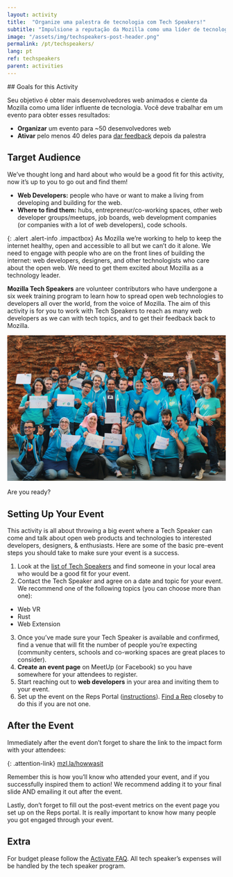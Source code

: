 ```yaml
---
layout: activity
title:  "Organize uma palestra de tecnologia com Tech Speakers!"
subtitle: "Impulsione a reputação da Mozilla como uma líder de tecnologia entre os desenvolvedores Web organizando um evento e convidando um Tech Speaker."
image: "/assets/img/techspeakers-post-header.png"
permalink: /pt/techspeakers/
lang: pt
ref: techspeakers
parent: activities
---
```


<div class="col-md-3 hidden-xs pull-right" markdown="1">
## Goals for this Activity

Seu objetivo é obter mais desenvolvedores web animados e ciente da Mozilla como uma líder influente de tecnologia. Você deve trabalhar em um evento para obter esses resultados:

* **Organizar** um evento para ~50 desenvolvedores web
* **Ativar** pelo menos 40 deles para [dar feedback](mzl.la/howwasit) depois da palestra

## Target Audience

We’ve thought long and hard about who would be a good fit for this activity, now it’s up to you to go out and find them!

* **Web Developers:** people who have or want to make a living from developing and building for the web.
* **Where to find them:** hubs, entrepreneur/co-working spaces, other web developer groups/meetups, job boards, web development companies (or companies with a lot of web developers), code schools.
</div>

<div class="col-md-9" markdown="1">

{: .alert .alert-info .impactbox}
<span class="glyphicon glyphicon-ok-circle" aria-hidden="true"></span>
As Mozilla we’re working to help to keep the internet healthy, open and accessible to all but we can’t do it alone. We need to engage with people who are on the front lines of building the internet: web developers, designers, and other technologists who care about the open web. We need to get them excited about Mozilla as a technology leader.

**Mozilla Tech Speakers** are volunteer contributors who have undergone a six week training program to learn how to spread open web technologies to developers all over the world, from the voice of Mozilla. The aim of this activity is for you to work with Tech Speakers to reach as many web developers as we can with tech topics, and to get their feedback back to Mozilla.

![TechSpeakers Group picture](/assets/img/techspeakers.jpg)

Are you ready?

## Setting Up Your Event
This activity is all about throwing a big event where a Tech Speaker can come and talk about open web products and technologies to interested developers, designers, & enthusiasts. Here are some of the basic pre-event steps you should take to make sure your event is a success.

1. Look at the [list of Tech Speakers](https://wiki.mozilla.org/TechSpeakers#Mozilla_Tech_Speakers) and find someone in your local area who would be a good fit for your event.  
2. Contact the Tech Speaker and agree on a date and topic for your event. We recommend one of the following topics (you can choose more than one):
  * Web VR
  * Rust
  * Web Extension

3. Once you’ve made sure your Tech Speaker is available and confirmed, find a venue that will fit the number of people you’re expecting (community centers, schools and co-working spaces are great places to consider).
4. **Create an event page** on MeetUp (or Facebook) so you have somewhere for your attendees to register.
5. Start reaching out to **web developers** in your area and inviting them to your event.  
6. Set up the event on the Reps Portal ([instructions](https://wiki.mozilla.org/ReMo/SOPs/Event_hosting)). [Find a Rep](https://reps.mozilla.org/people/) closeby to do this if you are not one.

## After the Event
Immediately after the event don’t forget to share the link to the impact form with your attendees:

{: .attention-link}
[mzl.la/howwasit](http://mzl.la/howwasit)

Remember this is how you’ll know who attended your event, and if you successfully inspired them to action! We recommend adding it to your final slide AND emailing it out after the event.

Lastly, don’t forget to fill out the post-event metrics on the event page you set up on the Reps portal. It is really important to know how many people you got engaged through your event.

## Extra
For budget please follow the [Activate FAQ](https://activate.mozilla.community/faq/). All tech speaker’s expenses will be handled by the tech speaker program.

</div>
